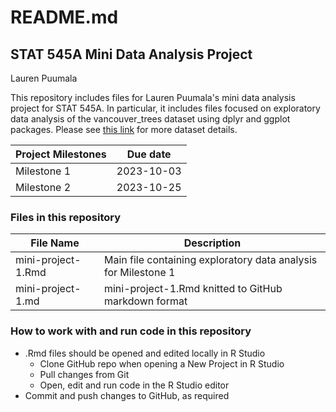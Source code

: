 # README.md
## STAT 545A Mini Data Analysis Project
Lauren Puumala

This repository includes files for Lauren Puumala's mini data analysis project for STAT 545A. In particular, it includes files focused on exploratory data analysis of the vancouver_trees dataset using dplyr and ggplot packages. Please see [this link](https://opendata.vancouver.ca/explore/dataset/street-trees/information/?disjunctive.species_name&disjunctive.common_name&disjunctive.on_street&disjunctive.neighbourhood_name) for more dataset details.

Project Milestones | Due date
-------------------|----------
Milestone 1 | 2023-10-03
Milestone 2 | 2023-10-25

### Files in this repository
File Name | Description
----------|-------------
mini-project-1.Rmd | Main file containing exploratory data analysis for Milestone 1
mini-project-1.md | mini-project-1.Rmd knitted to GitHub markdown format

### How to work with and run code in this repository
- .Rmd files should be opened and edited locally in R Studio
  - Clone GitHub repo when opening a New Project in R Studio
  - Pull changes from Git
  - Open, edit and run code in the R Studio editor
 - Commit and push changes to GitHub, as required

